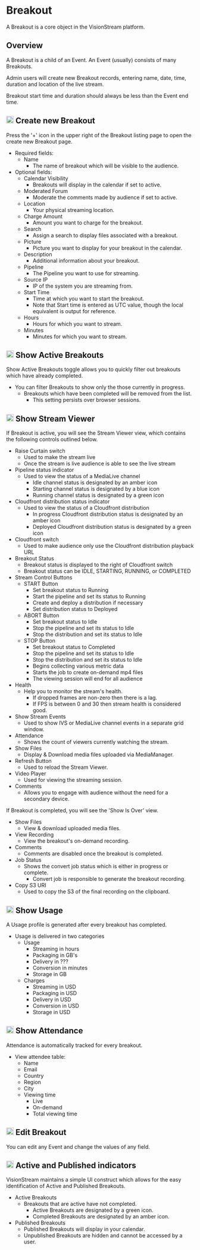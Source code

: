# Breakout

A Breakout is a core object in the VisionStream platform.

## Overview

A Breakout is a child of an Event. An Event (usually) consists of many Breakouts.

Admin users will create new Breakout records, entering name, date, time, duration and location of the live stream.

Breakout start time and duration should always be less than the Event end time.

## <img src="https://raw.githubusercontent.com/FortAwesome/Font-Awesome/6.x/svgs/solid/plus.svg" width="20" height="20">  Create new Breakout

Press the '+' icon in the upper right of the Breakout listing page to open the create new Breakout page.

* Required fields:
    - Name
        - The name of breakout which will be visible to the audience.
* Optional fields:
    - Calendar Visibility
        - Breakouts will display in the calendar if set to active.
    - Moderated Forum
        - Moderate the comments made by audience if set to active.
    - Location
        - Your physical streaming location.
    - Charge Amount
        - Amount you want to charge for the breakout.
    - Search
        - Assign a search to display files associated with a breakout.
    - Picture
        - Picture you want to display for your breakout in the calendar.
    - Description
        - Additional information about your breakout.
    - Pipeline
        - The Pipeline you want to use for streaming.
    - Source IP
        - IP of the system you are streaming from.
    - Start Time
        - Time at which you want to start the breakout.
        - Note that Start time is entered as UTC value, though the local equivalent is output for reference.
    - Hours
        - Hours for which you want to stream.
    - Minutes
        - Minutes for which you want to stream.

## <img src="https://raw.githubusercontent.com/FortAwesome/Font-Awesome/6.x/svgs/solid/toggle-on.svg" width="20" height="20">  Show Active Breakouts

Show Active Breakouts toggle allows you to quickly filter out breakouts which have already completed.

* You can filter Breakouts to show only the those currently in progress.
    - Breakouts which have been completed will be removed from the list.
        - This setting persists over browser sessions.

## <img src="https://raw.githubusercontent.com/FortAwesome/Font-Awesome/6.x/svgs/solid/video.svg" width="20" height="20">  Show Stream Viewer

If Breakout is active, you will see the Stream Viewer view, which contains the following controls outlined below.

* Raise Curtain switch
    - Used to make the stream live
    - Once the stream is live audience is able to see the live stream
* Pipeline status indicator
    - Used to view the status of a MediaLive channel
        - Idle channel status is designated by an amber icon
        - Starting channel status is designated by a blue icon
        - Running channel status is designated by a green icon
* Cloudfront distribution status indicator
    - Used to view the status of a Cloudfront distribution
        - In progress Cloudfront distribution status is designated by an amber icon
        - Deployed Cloudfront distribution status is designated by a green icon
* Cloudfront switch
    - Used to make audience only use the Cloudfront distribution playback URL
* Breakout Status
    - Breakout status is displayed to the right of Cloudfront switch
    - Breakout status can be IDLE, STARTING, RUNNING, or COMPLETED
* Stream Control Buttons
    - START Button
        - Set breakout status to Running
        - Start the pipeline and set its status to Running
        - Create and deploy a distribution if necessary
        - Set distribution status to Deployed
    - ABORT Button
        - Set breakout status to Idle
        - Stop the pipeline and set its status to Idle
        - Stop the distribution and set its status to Idle
    - STOP Button
        - Set breakout status to Completed
        - Stop the pipeline and set its status to Idle
        - Stop the distribution and set its status to Idle
        - Begins collecting various metric data
        - Starts the job to create on-demand mp4 files
        - The viewing session will end for all audience
* Health
    - Help you to monitor the stream's health.
        - If dropped frames are non-zero then there is a lag.
        - If FPS is between 0 and 30 then stream health is considered good.
* Show Stream Events
    - Used to show IVS or MediaLive channel events in a separate grid window.
* Attendance
    - Shows the count of viewers currently watching the stream.
* Show Files
    - Display & Download media files uploaded via MediaManager.
* Refresh Button
    - Used to reload the Stream Viewer.
* Video Player
    - Used for viewing the streaming session.
* Comments
    - Allows you to engage with audience without the need for a secondary device.

If Breakout is completed, you will see the 'Show Is Over' view.

* Show Files
    - View & download uploaded media files.
* View Recording
    - View the breakout's on-demand recording.
* Comments
    - Comments are disabled once the breakout is completed.
* Job Status
    - Shows the convert job status which is either in progress or complete.
        - Convert job is responsible to generate the breakout recording.
* Copy S3 URI
    - Used to copy the S3 of the final recording on the clipboard.

## <img src="https://raw.githubusercontent.com/FortAwesome/Font-Awesome/6.x/svgs/solid/gauge-high.svg" width="20" height="20">  Show Usage

A Usage profile is generated after every breakout has completed.

* Usage is delivered in two categories
    - Usage
        - Streaming in hours
        - Packaging in GB's
        - Delivery in ???
        - Conversion in minutes
        - Storage in GB
    - Charges
        - Streaming in USD
        - Packaging in USD
        - Delivery in USD
        - Conversion in USD
        - Storage in USD

## <img src="https://raw.githubusercontent.com/FortAwesome/Font-Awesome/6.x/svgs/solid/users.svg" width="20" height="20">  Show Attendance

Attendance is automatically tracked for every breakout.

* View attendee table:
    - Name
    - Email
    - Country
    - Region
    - City
    - Viewing time
        - Live
        - On-demand
        - Total viewing time

## <img src="https://raw.githubusercontent.com/FortAwesome/Font-Awesome/6.x/svgs/solid/pen-to-square.svg" width="20" height="20">  Edit Breakout

You can edit any Event and change the values of any field.

## <img src="https://raw.githubusercontent.com/FortAwesome/Font-Awesome/6.x/svgs/solid/circle.svg" width="20" height="20">  Active and Published indicators

VisionStream maintains a simple UI construct which allows for the easy identification of Active and Published Breakouts.

* Active Breakouts
    - Breakouts that are active have not completed.
        - Active Breakouts are designated by a green icon.
        - Completed Breakouts are designated by an amber icon.
* Published Breakouts
    - Published Breakouts will display in your calendar.
    - Unpublished Breakouts are hidden and cannot be accessed by a user.
